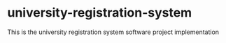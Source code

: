# university-registration-system
This is the university registration system software project implementation
